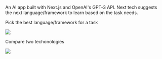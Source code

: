 An AI app built with Next.js and OpenAI's GPT-3 API. Next tech suggests the next language/framework to learn based on the task needs.

Pick the best language/framework for a task

![](https://media3.giphy.com/media/f1pijereT8utfgcOQG/giphy.gif?cid=790b7611ebaf4794f441ba9eb103ba4bf4a719d7e07dc42d&rid=giphy.gif&ct=g)


Compare two techonologies

![](https://media1.giphy.com/media/QqAQcci7MeJFwV1aGt/giphy.gif?cid=790b7611aa6e32c69b3932b304044aa297e6048bab0cb91d&rid=giphy.gif&ct=g)